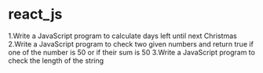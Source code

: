 # react_js
1.Write a JavaScript program to calculate days left until next Christmas 
2.Write a JavaScript program to check two given numbers and return true if one of the number is 50 or if their sum is 50 
3.Write a JavaScript program to check the length of the string
